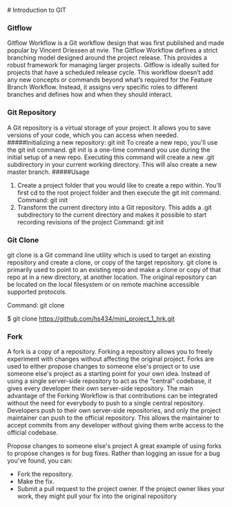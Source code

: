 ﻿﻿﻿﻿﻿﻿﻿﻿﻿﻿﻿﻿﻿# Introduction to GIT### GitflowGitflow Workflow is a Git workflow design that was first published and made popular by Vincent Driessen at nvie. The Gitflow Workflow defines a strict branching model designed around the project release. This provides a robust framework for managing larger projects. Gitflow is ideally suited for projects that have a scheduled release cycle. This workflow doesn’t add any new concepts or commands beyond what’s required for the Feature Branch Workflow. Instead, it assigns very specific roles to different branches and defines how and when they should interact. ### Git RepositoryA Git repository is a virtual storage of your project. It allows you to save versions of your code, which you can access when needed. #####Initializing a new repository: git initTo create a new repo, you'll use the git init command. git init is a one-time command you use during the initial setup of a new repo. Executing this command will create a new .git subdirectory in your current working directory. This will also create a new master branch. #####Usage1.  Create a project folder that you would like to create a repo within. You'll first cd to the root project folder and then execute the git init command. Command:  git init 2. Transform the current directory into a Git repository. This adds a .git subdirectory to the current directory and makes it possible to start recording revisions of the project Command:  git init <directory> ### Git Clonegit clone is a Git command line utility which is used to target an existing repository and create a clone, or copy of the target repository. git clone is primarily used to point to an existing repo and make a clone or copy of that repo at in a new directory, at another location. The original repository can be located on the local filesystem or on remote machine accessible supported protocols. Command: git clone <url>$ git clone https://github.com/hs434/mini_project_1_hrk.git### ForkA fork is a copy of a repository. Forking a repository allows you to freely experiment with changes without affecting the original project. Forks are used to either propose changes to someone else's project or to use someone else's project as a starting point for your own idea. Instead of using a single server-side repository to act as the “central” codebase, it gives every developer their own server-side repository.The main advantage of the Forking Workflow is that contributions can be integrated without the need for everybody to push to a single central repository. Developers push to their own server-side repositories, and only the project maintainer can push to the official repository. This allows the maintainer to accept commits from any developer without giving them write access to the official codebase.Propose changes to someone else's projectA great example of using forks to propose changes is for bug fixes. Rather than logging an issue for a bug you've found, you can:- Fork the repository.- Make the fix.- Submit a pull request to the project owner.If the project owner likes your work, they might pull your fix into the original repository